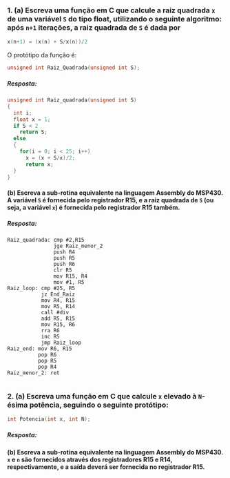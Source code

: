 ### 1. (a) Escreva uma função em C que calcule a raiz quadrada `x` de uma variável `S` do tipo float, utilizando o seguinte algoritmo: após `n+1` iterações, a raiz quadrada de `S` é dada por

```C
x(n+1) = (x(n) + S/x(n))/2
```

O protótipo da função é:

```C
unsigned int Raiz_Quadrada(unsigned int S);
```
##### Resposta:
```C
unsigned int Raiz_quadrada(unsigned int S)
{
  int i;
  float x = 1;
  if S < 2
    return S;
  else
  {
    for(i = 0; i < 25; i++)
      x = (x + S/x)/2;
      return x;
  }
}
```
#### (b) Escreva a sub-rotina equivalente na linguagem Assembly do MSP430. A variável `S` é fornecida pelo registrador R15, e a raiz quadrada de `S` (ou seja, a variável `x`) é fornecida pelo registrador R15 também.

##### Resposta:
```Assembly
Raiz_quadrada: cmp #2,R15
               jge Raiz_menor_2
               push R4
               push R5
               push R6
               clr R5
               mov R15, R4
               mov #1, R5
Raiz_loop: cmp #25, R5
           jz End_Raiz
           mov R4, R15
           mov R5, R14
           call #div
           add R5, R15
           mov R15, R6
           rra R6
           inc R5
           jmp Raiz_loop
Raiz_end: mov R6, R15
          pop R6
          pop R5
          pop R4
Raiz_menor_2: ret


```

### 2. (a) Escreva uma função em C que calcule `x` elevado à `N`-ésima potência, seguindo o seguinte protótipo: 

```C
int Potencia(int x, int N);
```
##### Resposta:

#### (b) Escreva a sub-rotina equivalente na linguagem Assembly do MSP430. `x` e `n` são fornecidos através dos registradores R15 e R14, respectivamente, e a saída deverá ser fornecida no registrador R15.
